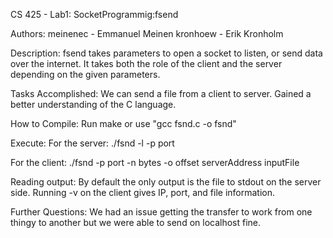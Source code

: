 CS 425 - Lab1: SocketProgrammig:fsend

Authors:
meinenec - Emmanuel Meinen
kronhoew - Erik Kronholm

Description:
fsend takes parameters to open a socket to listen, or send data over the internet. It takes both the role of the client and the server depending on the given parameters.

Tasks Accomplished:
We can send a file from a client to server.
Gained a better understanding of the C language.

How to Compile:
Run make or use "gcc fsnd.c -o fsnd"

Execute:
For the server:
./fsnd -l -p port

For the client:
./fsnd -p port -n bytes -o offset serverAddress inputFile

Reading output:
By default the only output is the file to stdout on the server side. Running -v on the client gives IP, port, and file information.

Further Questions:
We had an issue getting the transfer to work from one thingy to another but we were able to send on localhost fine.
